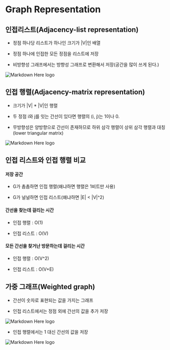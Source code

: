 ﻿# Graph Representation

## 인접리스트(Adjacency-list representation)

- 정점 하나당 리스트가 하나인 크기가 |V|인 배열

- 정점 하나에 인접한 모든 정점을 리스트에 저장

- 비방향성 그래프에서는 방향성 그래프로 변환해서 저장(공간을 많이 쓰게 된다.)


![Markdown Here logo](http://cfile4.uf.tistory.com/image/216B744F58D9081D2831AD)


## 인접 행렬(Adjacency-matrix representation)

- 크기가 |V| * |V|인 행렬

- 두 정점 i와 j를 잇는 간선이 있다면 행렬의 (i, j)는 1이나 0.

- 무방향성은 양방향으로 간선이 존재하므로 하위 삼각 행렬이 상위 삼각 행렬과 대칭(lower triangular matrix)

![Markdown Here logo](http://cfile7.uf.tistory.com/image/2477BB4F58D9081E1A42EB)


## 인접 리스트와 인접 행렬 비교


#### 저장 공간

- G가 촘촘하면 인접 행렬(왜냐하면 행렬은 1비트만 사용)

- G가 널널하면 인접 리스트(왜냐하면 |E| < |V|^2)


#### 간선을 찾는데 걸리는 시간

- 인접 행렬 : O(1)

- 인접 리스트 : O(V)


#### 모든 간선을 찾거난 방문하는데 걸리는 시간

- 인접 행렬 : O(V^2)

- 인접 리스트 : O(V+E)



## 가중 그래프(Weighted graph)

- 간선이 숫자로 표현되는 값을 가지는 그래프

- 인접 리스트에서는 정점 외에 간선의 값을 추가 저장

![Markdown Here logo](http://cfile4.uf.tistory.com/image/216B744F58D9081D2831AD)


- 인접 행렬에서는 1 대신 간선의 값을 저장

![Markdown Here logo](http://cfile7.uf.tistory.com/image/2477BB4F58D9081E1A42EB)